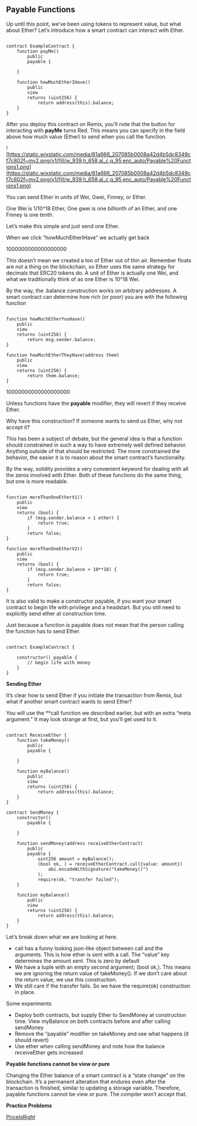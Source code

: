 ## Payable Functions

Up until this point, we’ve been using tokens to represent value, but what about Ether? Let’s introduce how a smart contract can interact with Ether.

```solidity

contract ExampleContract {
    function payMe() 
        public 
        payable {

    }

    function howMuchEtherIHave() 
        public 
        view 
        returns (uint256) {
            return address(this).balance;
    }
}

```

After you deploy this contract on Remix, you’ll note that the button for interacting with **payMe** turns Red. This means you can specify in the field above how much value (Ether) to send when you call the function.

![https://static.wixstatic.com/media/61a666_207085b0008a42d4b5dc8349cf7c802f~mv2.png/v1/fill/w_939,h_658,al_c,q_95,enc_auto/Payable%20Functions1.png](https://static.wixstatic.com/media/61a666_207085b0008a42d4b5dc8349cf7c802f~mv2.png/v1/fill/w_939,h_658,al_c,q_95,enc_auto/Payable%20Functions1.png)

You can send Ether in units of Wei, Gwei, Finney, or Ether.

One Wei is 1/10^18 Ether, One gwei is one billionth of an Ether, and one Finney is one tenth.

Let’s make this simple and just send one Ether.

When we click “howMuchEtherIHave” we actually get back

1000000000000000000

This doesn’t mean we created a ton of Ether out of thin air. Remember floats are not a thing on the blockchain, so Ether uses the same strategy for decimals that ERC20 tokens do. A unit of Ether is actually one Wei, and what we traditionally think of as one Ether is 10^18 Wei.

By the way, the .balance construction works on arbitrary addresses. A smart contract can determine how rich (or poor) you are with the following function

```solidity

function howMuchEtherYouHave() 
    public 
    view 
    returns (uint256) {
        return msg.sender.balance;
}

function howMuchEtherTheyHave(address them) 
    public 
    view 
    returns (uint256) {
        return them.balance;
}

```

10000000000000000000

Unless functions have the **payable** modifier, they will revert if they receive Ether.

Why have this construction? If someone wants to send us Ether, why not accept it?

This has been a subject of debate, but the general idea is that a function should constrained in such a way to have extremely well defined behavior. Anything outside of that should be restricted. The more constrained the behavior, the easier it is to reason about the smart contract’s functionality.

By the way, solidity provides a very convenient keyword for dealing with all the zeros involved with Ether. Both of these functions do the same thing, but one is more readable.

```solidity

function moreThanOneEtherV1() 
    public 
    view 
    returns (bool) {
        if (msg.sender.balance > 1 ether) {
            return true;
        }
        return false;
}

function moreThanOneEtherV2() 
    public 
    view 
    returns (bool) {
        if (msg.sender.balance > 10**18) {
            return true;
        }
        return false;
}

```

It is also valid to make a constructor payable, if you want your smart contract to begin life with privilege and a headstart. But you still need to explicitly send ether at construction time.

Just because a function is payable does not mean that the person calling the function has to send Ether.

```solidity

contract ExampleContract {

    constructor() payable {
        // begin life with money
    }
}
```

**Sending Ether**

It’s clear how to send Ether if you initiate the transaction from Remix, but what if another smart contract wants to send Ether?

You will use the **call function we described earlier, but with an extra “meta argument.” It may look strange at first, but you’ll get used to it.

```solidity

contract ReceiveEther {
    function takeMoney() 
        public 
        payable {

    }

    function myBalance() 
        public 
        view 
        returns (uint256) {
            return address(this).balance;
    }
}

contract SendMoney {
    constructor() 
        payable {

    }

    function sendMoney(address receiveEtherContract) 
        public 
        payable {
            uint256 amount = myBalance();
            (bool ok, ) = receiveEtherContract.call{value: amount}(
                abi.encodeWithSignature("takeMoney()")
            );
            require(ok, "transfer failed");
    }

    function myBalance() 
        public 
        view 
        returns (uint256) {
            return address(this).balance;
    }
}

```

Let’s break down what we are looking at here.

- call has a funny looking json-like object between call and the arguments. This is how ether is sent with a call. The “value” key determines the amount sent. This is zero by default
- We have a tuple with an empty second argument; (bool ok,). This means we are ignoring the return value of takeMoney(). If we don’t care about the return value, we use this construction.
- We still care if the transfer fails. So we have the require(ok) construction in place.

Some experiments

- Deploy both contracts, but supply Ether to SendMoney at construction time. View myBalance on both contracts before and after calling sendMoney
- Remove the “payable” modifier on takeMoney and see what happens (it should revert)
- Use ether when calling sendMoney and note how the balance receiveEther gets increased

**Payable functions cannot be view or pure**

Changing the Ether balance of a smart contract is a “state change” on the blockchain. It’s a permanent alteration that endures even after the transaction is finished, similar to updating a storage variable. Therefore, payable functions cannot be view or pure. The compiler won’t accept that.

**Practice Problems**

[PriceIsRight](https://github.com/RareSkills/Solidity-Exercises/tree/main/PriceIsRight)
